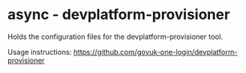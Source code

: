 # async - devplatform-provisioner

Holds the configuration files for the devplatform-provisioner tool.

Usage instructions: https://github.com/govuk-one-login/devplatform-provisioner
